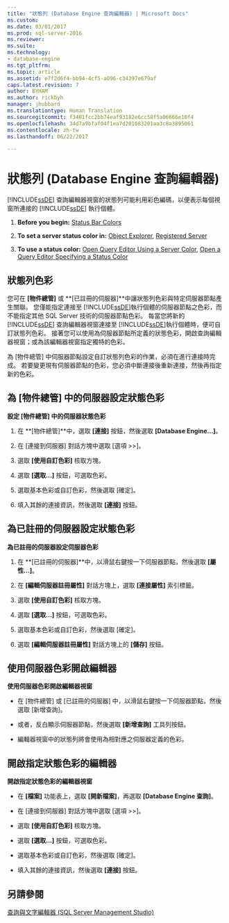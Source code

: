 ```yaml
---
title: "狀態列 (Database Engine 查詢編輯器) | Microsoft Docs"
ms.custom: 
ms.date: 03/01/2017
ms.prod: sql-server-2016
ms.reviewer: 
ms.suite: 
ms.technology:
- database-engine
ms.tgt_pltfrm: 
ms.topic: article
ms.assetid: e7f2d6f4-bb94-4cf5-a096-c34397e679af
caps.latest.revision: 7
author: BYHAM
ms.author: rickbyh
manager: jhubbard
ms.translationtype: Human Translation
ms.sourcegitcommit: f3481fcc2bb74eaf93182e6cc58f5a06666e10f4
ms.openlocfilehash: 34d7a9bfaf04f1ea7d201083201aa3c8a3895061
ms.contentlocale: zh-tw
ms.lasthandoff: 06/22/2017

---
```

# <a name="status-bar-database-engine-query-editor"></a>狀態列 (Database Engine 查詢編輯器)
  [!INCLUDE[ssDE](../../includes/ssde-md.md)] 查詢編輯器視窗的狀態列可能利用彩色編碼，以便表示每個視窗所連接的 [!INCLUDE[ssDE](../../includes/ssde-md.md)] 執行個體。  
  
1.  **Before you begin:**  [Status Bar Colors](#StatusBarColors)  
  
2.  **To set a server status color in:**  [Object Explorer](#SetOEServerColor), [Registered Server](#SetRegServerColor)  
  
3.  **To use a status color:**  [Open Query Editor Using a Server Color](#OpenServerColor), [Open a Query Editor Specifying a Status Color](#OpenSpecColor)  
  
##  <a name="StatusBarColors"></a> 狀態列色彩  
 您可在 **[物件總管]** 或 **[已註冊的伺服器]**中讓狀態列色彩與特定伺服器節點產生關聯。 您僅能指定連接至 [!INCLUDE[ssDE](../../includes/ssde-md.md)]執行個體的伺服器節點之色彩，而不能指定其他 SQL Server 技術的伺服器節點色彩。 每當您將新的 [!INCLUDE[ssDE](../../includes/ssde-md.md)] 查詢編輯器視窗連接至 [!INCLUDE[ssDE](../../includes/ssde-md.md)]執行個體時，便可自訂狀態列色彩。 接著您可以使用為伺服器節點所定義的狀態色彩，開啟查詢編輯器視窗；或為該編輯器視窗指定獨特的色彩。  
  
 為 [物件總管] 中伺服器節點設定自訂狀態列色彩的作業，必須在進行連接時完成。 若要變更現有伺服器節點的色彩，您必須中斷連接後重新連接，然後再指定新的色彩。  
  
##  <a name="SetOEServerColor"></a> 為 [物件總管] 中的伺服器設定狀態色彩  
 **設定 [物件總管] 中的伺服器狀態色彩**  
  
1.  在 **[物件總管]**中，選取 **[連接]** 按鈕，然後選取 **[Database Engine…]**。  
  
2.  在 [連接到伺服器] 對話方塊中選取 [選項 >>]。  
  
3.  選取 **[使用自訂色彩]** 核取方塊。  
  
4.  選取 **[選取…]** 按鈕，可選取色彩。  
  
5.  選取基本色彩或自訂色彩，然後選取 [確定]。  
  
6.  填入其餘的連接資訊，然後選取 **[連接]** 按鈕。  
  
##  <a name="SetRegServerColor"></a> 為已註冊的伺服器設定狀態色彩  
 **為已註冊的伺服器設定伺服器色彩**  
  
1.  在 **[已註冊的伺服器]**中，以滑鼠右鍵按一下伺服器節點，然後選取 **[屬性…]**。  
  
2.  在 **[編輯伺服器註冊屬性]** 對話方塊上，選取 **[連接屬性]** 索引標籤。  
  
3.  選取 **[使用自訂色彩]** 核取方塊。  
  
4.  選取 **[選取…]** 按鈕，可選取色彩。  
  
5.  選取基本色彩或自訂色彩，然後選取 [確定]。  
  
6.  選取 **[編輯伺服器註冊屬性]** 對話方塊上的 **[儲存]** 按鈕。  
  
##  <a name="OpenServerColor"></a> 使用伺服器色彩開啟編輯器  
 **使用伺服器色彩開啟編輯器視窗**  
  
-   在 [物件總管] 或 [已註冊的伺服器] 中，以滑鼠右鍵按一下伺服器節點，然後選取 [新增查詢]。  
  
-   或者，反白顯示伺服器節點，然後選取 **[新增查詢]** 工具列按鈕。  
  
-   編輯器視窗中的狀態列將會使用為相對應之伺服器定義的色彩。  
  
##  <a name="OpenSpecColor"></a> 開啟指定狀態色彩的編輯器  
 **開啟指定狀態色彩的編輯器視窗**  
  
-   在 **[檔案]** 功能表上，選取 **[開新檔案]**，再選取 **[Database Engine 查詢]**。  
  
-   在 [連接到伺服器] 對話方塊中選取 [選項 >>]。  
  
-   選取 **[使用自訂色彩]** 核取方塊。  
  
-   選取 **[選取…]** 按鈕，可選取色彩。  
  
-   選取基本色彩或自訂色彩，然後選取 [確定]。  
  
-   填入其餘的連接資訊，然後選取 **[連接]** 按鈕。  
  
## <a name="see-also"></a>另請參閱  
 [查詢與文字編輯器 &#40;SQL Server Management Studio&#41;](../../relational-databases/scripting/query-and-text-editors-sql-server-management-studio.md)  
  
  
